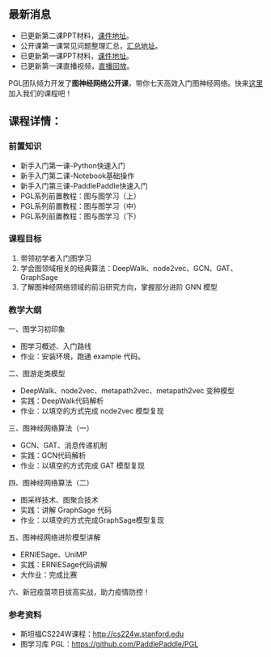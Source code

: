## 最新消息

- 已更新第二课PPT材料，[课件地址](https://baidu-pgl.gz.bcebos.com/pgl-course/lesson_2.pdf)。
- 公开课第一课常见问题整理汇总，[汇总地址](https://aistudio.baidu.com/aistudio/projectdetail/1259681)。
- 已更新第一课PPT材料，[课件地址](https://baidu-pgl.gz.bcebos.com/pgl-course/lesson_1.pdf)。
- 已更新第一课直播视频，[直播回放](https://www.bilibili.com/video/BV1rf4y1v7cU)。

PGL团队倾力开发了**图神经网络公开课**，带你七天高效入门图神经网络。快来[这里](https://aistudio.baidu.com/aistudio/course/introduce/1956)加入我们的课程吧！

## 课程详情：

### 前置知识

- 新手入门第一课-Python快速入门
- 新手入门第二课-Notebook基础操作
- 新手入门第三课-PaddlePaddle快速入门
- PGL系列前置教程：图与图学习（上）
- PGL系列前置教程：图与图学习（中）
- PGL系列前置教程：图与图学习（下）

### 课程目标
1. 带领初学者入门图学习
2. 学会图领域相关的经典算法：DeepWalk、node2vec、GCN、GAT、GraphSage
3. 了解图神经网络领域的前沿研究方向，掌握部分进阶 GNN 模型

### 教学大纲

一、图学习初印象
- 图学习概述、入门路线
- 作业：安装环境，跑通 example 代码。

二、图游走类模型
- DeepWalk、node2vec、metapath2vec、metapath2vec 变种模型
- 实践：DeepWalk代码解析
- 作业：以填空的方式完成 node2vec 模型复现

三、图神经网络算法（一）
- GCN、GAT、消息传递机制
- 实践：GCN代码解析
- 作业：以填空的方式完成 GAT 模型复现

四、图神经网络算法（二）
- 图采样技术、图聚合技术
- 实践：讲解 GraphSage 代码
- 作业：以填空的方式完成GraphSage模型复现

五、图神经网络进阶模型讲解
- ERNIESage、UniMP
- 实践：ERNIESage代码讲解
- 大作业：完成比赛

六、新冠疫苗项目拔高实战，助力疫情防控！

### 参考资料
- 斯坦福CS224W课程：http://cs224w.stanford.edu
- 图学习库 PGL：https://github.com/PaddlePaddle/PGL
